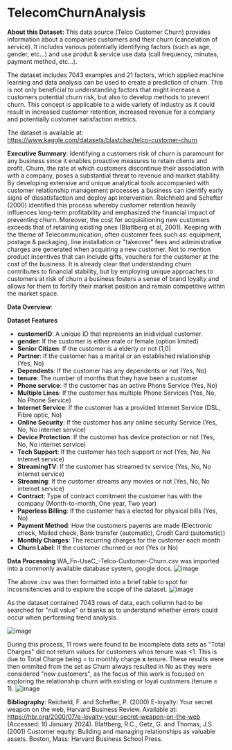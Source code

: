 # TelecomChurnAnalysis
**About this Dataset:**
This data source (Telco Customer Churn) provides information about a companies customers and their churn (cancelation of service). It includes various potentially identifying factors (such as age, gender, etc...) and use produt & service use data (call frequency, minutes, payment method, etc...).

The dataset includes 7043 examples and 21 factors, which applied machine learning and data analysis can be used to create a prediction of churn. This is not only beneficial to understanding factors that might increase a customers potential churn risk, but also to develop methods to prevent churn. This concept is applicable to a wide variety of industry as it could result in increased customer retention, increased revenue for a company and potentially customer satisfaction metrics. 

The dataset is available at: https://www.kaggle.com/datasets/blastchar/telco-customer-churn

**Executive Summary**:
Identifying a customers risk of churn is paramount for any business since it enables proactive measures to retain clients and profit. Churn, the rate at which customers discontinue their association with with a company, poses a substantial threat to revenue and market stability. By developing extensive and unique analytical tools accompanied with customer relationship management processes a business can identify early signs of dissatisfaction and deploy apt intervention. Reichheld and Schefter (2000) identified this process whereby customer retention heavily influences long-term profitability and emphasized the financial impact of preventing churn. Moreover, the cost for acquisitioning new customers exceeds that of retaining existing ones (Blattberg et al, 2001). Keeping with the theme of Telecommunication, often customer fees such as: equipment, postage & packaging, line installation or "takeover" fees and administrative charges are generated when acquiring a new customer. Not to mention product incentives that can include gifts, vouchers for the customer at the cost of the business. It is already clear that understanding churn  contributes to financial stability, but by employing unique approaches to customers at risk of churn a business fosters a sense of brand loyalty and allows for them to fortify their market position and remain competitive within the market space.

**Data Overview**:

**Dataset Features**
* **customerID**: A unique ID that represents an inidividual customer.
* **gender**: If the customer is either male or female (option limited)
* **Senior Citizen**: If the customer is a elderly or not (1,0)
* **Partner**: If the customer has a marital or an established relationship (Yes, No)
* **Dependents**: If the customer has any dependents or not (Yes, No)
* **tenure**: The number of months that they have been a customer
* **Phone service**: If the customer has an active Phone Service (Yes, No)
* **Multiple Lines**: If the customer has multiple Phone Services (Yes, No, No Phone Service)
* **Internet Service**: If the customer has a provided Internet Service (DSL, Fibre optic, No)
* **Online Security**: If the customer has any online security Service (Yes, No, No internet service)
* **Device Protection**: If the customer has device protection or not (Yes, No, No internet service)
* **Tech Support**: If the customer has tech support or not (Yes, No, No internet service)
* **StreamingTV**: If the customer has streamed tv service (Yes, No, No internet service)
* **Streaming**: If the customer streams any movies or not (Yes, No, No internet service)
* **Contract**: Type of contract comitment the customer has with the company (Month-to-month, One year, Two year)
* **Paperless Billing**: If the customer has a elected for physical bills (Yes, No)
* **Payment Method**: How the customers payents are made (Electronic check, Mailed check, Bank transfer (automatic), Credit Card (automatic))
* **Monthly Charges**: The recurring charges for the customer each month
* **Churn Label**: If the customer churned or not (Yes or No)

**Data Processing**
WA_Fn-UseC_-Telco-Customer-Churn.csv was imported into a commonly available database system, google docs.
![image](https://github.com/evn97/TelecomChurnAnalysis/assets/144129868/39cb6c60-82a0-431f-9283-b4ba9234dbd7)

The above .csv was then formatted into a brief table to spot for incosnsitencies and to explore the scope of the dataset.
![image](https://github.com/evn97/TelecomChurnAnalysis/assets/144129868/7292dcb3-cdad-4918-ae2e-de78b1f447cb)

As the dataset contained 7043 rows of data, each collumn had to be searched for "null value" or blanks as to understand whether errors could occur when performing trend analysis.

![image](https://github.com/evn97/TelecomChurnAnalysis/assets/144129868/6b13a0bb-3245-4fe3-af90-8194acccb9d3)

During this process, 11 rows were found to be incomplete data sets as "Total Charges" did not return values for customers whos tenure was <1. This is due to Total Charge being = to monthly charge **x** tenure. These results were then ommited from the set as Churn always resulted in No as they were considered "new customers", as the focus of this work is focused on exploring the relationship churn with existing or loyal customers (tenure ≥ 1).
![image](https://github.com/evn97/TelecomChurnAnalysis/assets/144129868/38999458-66ee-481b-9ee4-20f5b65c3098)



**Bibliography**:
Reicheld, F. and Schefter, P. (2000) E-loyalty: Your secret weapon on the web, Harvard Business Review. Available at: https://hbr.org/2000/07/e-loyalty-your-secret-weapon-on-the-web (Accessed: 10 January 2024). 
Blattberg, R.C., Getz, G. and Thomas, J.S. (2001) Customer equity: Building and managing relationships as valuable assets. Boston, Mass: Harvard Business School Press. 
